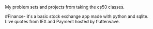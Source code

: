 My problem sets and projects from taking the cs50 classes.

#Finance- it's a basic stock exchange app made with python and sqlite. Live quotes from IEX and Payment hosted by flutterwave.
